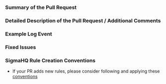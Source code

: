 <!--
Thanks for your contribution. Please make sure to fill the contents of this template with the necessary information to ease and speed up the review process. PLEASE DO NOT DELETE ANY SECTION OR THE CONTENT OF THE TEMPLATE.
-->

### Summary of the Pull Request

<!--
A short summary of your pull request
-->

### Detailed Description of the Pull Request / Additional Comments

<!--
A detailed description of the pull request and any additional comments or context
-->

### Example Log Event

<!--
Fill this in case of false positive fixes
-->

### Fixed Issues

<!--
Link the fixed issues here, in case your commit fixes issues with rules or code
-->

### SigmaHQ Rule Creation Conventions

- If your PR adds new rules, please consider following and applying these [conventions](https://github.com/SigmaHQ/sigma-specification/blob/main/sigmahq/sigmahq_conventions.md)
